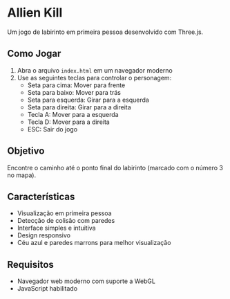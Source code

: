 # Allien Kill

Um jogo de labirinto em primeira pessoa desenvolvido com Three.js.

## Como Jogar

1. Abra o arquivo `index.html` em um navegador moderno
2. Use as seguintes teclas para controlar o personagem:
   - Seta para cima: Mover para frente
   - Seta para baixo: Mover para trás
   - Seta para esquerda: Girar para a esquerda
   - Seta para direita: Girar para a direita
   - Tecla A: Mover para a esquerda
   - Tecla D: Mover para a direita
   - ESC: Sair do jogo

## Objetivo

Encontre o caminho até o ponto final do labirinto (marcado com o número 3 no mapa).

## Características

- Visualização em primeira pessoa
- Detecção de colisão com paredes
- Interface simples e intuitiva
- Design responsivo
- Céu azul e paredes marrons para melhor visualização

## Requisitos

- Navegador web moderno com suporte a WebGL
- JavaScript habilitado 

